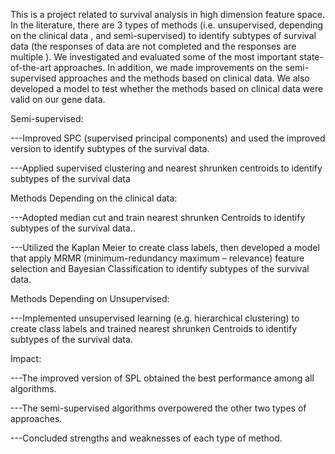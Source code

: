   This is a project related to survival analysis in high dimension feature space. In the literature, there are 3 types of methods (i.e. unsupervised, depending on the clinical data , and semi-supervised) to identify subtypes of survival data (the responses of data are not completed and the responses are multiple ). We investigated and evaluated some of the most important state-of-the-art approaches. In addition, we made improvements on the semi-supervised approaches and the methods based on clinical data. We also developed a model to test whether the methods based on clinical data were valid on our gene data.



Semi-supervised:

   ---Improved SPC (supervised principal components) and used the improved version to identify subtypes of the survival data.
 
   ---Applied supervised clustering and nearest shrunken centroids to identify subtypes of the survival data 



Methods Depending on the clinical data:
 
  ---Adopted median cut and train nearest shrunken Centroids to identify subtypes of the survival data..
 
  ---Utilized the Kaplan Meier to create class labels, then developed a model that apply MRMR (minimum-redundancy maximum – relevance) feature selection and Bayesian Classification to identify subtypes of the survival data.



Methods Depending on Unsupervised:

  ---Implemented unsupervised learning (e.g. hierarchical clustering) to create class labels and trained nearest shrunken Centroids to identify subtypes of the survival data.




Impact:

  ---The improved version of SPL obtained the best performance among all algorithms.

  ---The semi-supervised algorithms overpowered the other two types of approaches.

  ---Concluded strengths and weaknesses of each type of method.


